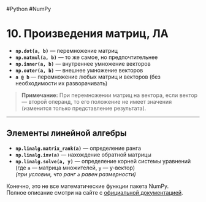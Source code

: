 #Python #NumPy

# 10. Произведения матриц, ЛА

- **`np.dot(a, b)`** — перемножение матриц
- **`np.matmul(a, b)`** — то же самое, но предпочтительнее
- **`np.inner(a, b)`** — внутреннее умножение векторов
- **`np.outer(a, b)`** — внешнее умножение векторов
- **`a @ b`** — перемножение любых матриц и векторов (без необходимости их разворачивать)

> **Примечание:** При перемножении матриц на вектора, если вектор — второй операнд, то его положение не имеет значения (изменится только представление результата).

---

## Элементы линейной алгебры

- **`np.linalg.matrix_rank(a)`** — определение ранга
- **`np.linalg.inv(a)`** — нахождение обратной матрицы
- **`np.linalg.solve(a, y)`** — определение корней системы уравнений (где `a` — матрица множителей, `y` — y-вектор)  
  *(при условии, что ранг `a` равен размерности)*

Конечно, это не все математические функции пакета NumPy.  
Полное описание смотри на сайте с [официальной документацией](https://numpy.org/doc/stable/).
